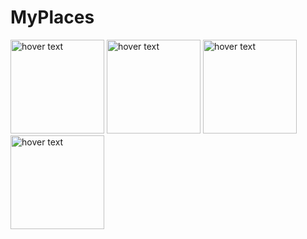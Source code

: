 # MyPlaces

<p align="cpa">
  <img src="https://user-images.githubusercontent.com/47504845/148210440-6c93ca84-a4fd-4200-8f8d-15e5f1a0920f.png" width="150" title="hover text">
  <img src="https://user-images.githubusercontent.com/47504845/148210919-770a0d98-400e-4ade-8238-436eb3796dc9.png" width="150" title="hover text">
   <img src="https://user-images.githubusercontent.com/47504845/148211115-c33f206b-4341-489f-a379-f650ca1ccdde.png" width="150" title="hover text">
  <img src="https://user-images.githubusercontent.com/47504845/148211164-bc1812b8-dad5-42f0-85af-0ffb78c45ab1.png" width="150" title="hover text">
</p>
